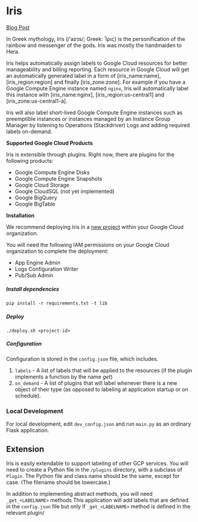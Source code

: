 # Iris

[Blog Post](https://blog.doit-intl.com/auto-tagging-google-cloud-resources-6647cc7477c5)

In Greek mythology, Iris (/ˈaɪrɪs/; Greek: Ἶρις) is the personification of the rainbow and messenger of the gods. Iris was mostly the handmaiden to Hera.

Iris helps automatically assign labels to Google Cloud resources for better manageability and billing reporting. Each resource in Google Cloud will get an automatically generated label in a form of [iris_name:name], [iris_region:region] and finally [iris_zone:zone]. For example if you have a Google Compute Engine instance named `nginx`, Iris will automatically label this instance with [iris_name:nginx], [iris_region:us-central1] and [iris_zone:us-central1-a].

Iris will also label short-lived Google Compute Engine instances such as preemptible instances or instances managed by an Instance Group Manager by listening to Operations (Stackdriver) Logs and adding required labels on-demand. 

**Supported Google Cloud Products**

Iris is extensible through plugins. 
Right now, there are plugins for the following products:

* Google Compute Engine Disks
* Google Compute Engine Snapshots
* Google Cloud Storage
* Google CloudSQL (not yet implemented)
* Google BigQuery
* Google BigTable

**Installation**

We recommend deploying Iris in a
[new project](https://cloud.google.com/resource-manager/docs/creating-managing-projects#creating_a_project)
within your Google Cloud organization. 

You will need the following IAM permissions on your Google Cloud organization to complete the deployment: 

 * App Engine Admin
 * Logs Configuration Writer
 * Pub/Sub Admin

##### Install dependencies

`pip install -r requirements.txt -t lib`

##### Deploy
`./deploy.sh <project-id>`

##### Configuration

Configuration is stored in the `config.json` file, which includes.

1. `labels` - A list of labels that will be applied to the resources 
(if the plugin implements a function by the name _get_<LABELNAME>)
2. `on_demand` - A list of plugins that will label whenever
there is a new object of their type (as opposed to labeling 
at application startup or on schedule).

### Local Development
For local development, edit `dev_config.json` and run `main.py` as an ordinary Flask application.

## Extension
Iris is easily extendable to support labeling of other GCP services. 
You will need to create a Python file in the `/plugins` directory,
with a subclass of `Plugin`. The Python file and class name should be the same, except 
for case. (The filename should be lowercase.)
 
In addition to implementing abstract methods, you will need `_get_<LABELNAME>` methods
This application will add labels that are defined in the `config.json` file
but only if `_get_<LABELNAME>` method is defined in the relevant plugin/

